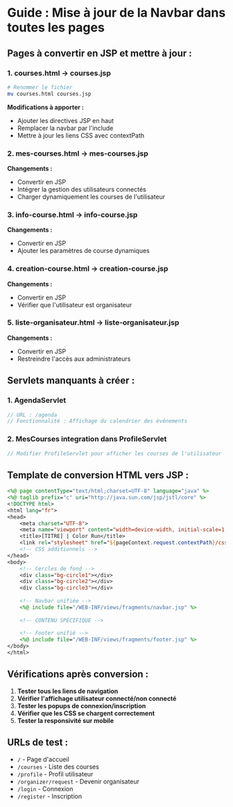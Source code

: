 # Guide : Mise à jour de la Navbar dans toutes les pages

## Pages à convertir en JSP et mettre à jour :

### 1. courses.html → courses.jsp
```bash
# Renommer le fichier
mv courses.html courses.jsp
```

**Modifications à apporter :**
- Ajouter les directives JSP en haut
- Remplacer la navbar par l'include
- Mettre à jour les liens CSS avec contextPath

### 2. mes-courses.html → mes-courses.jsp
**Changements :**
- Convertir en JSP
- Intégrer la gestion des utilisateurs connectés
- Charger dynamiquement les courses de l'utilisateur

### 3. info-course.html → info-course.jsp
**Changements :**
- Convertir en JSP  
- Ajouter les paramètres de course dynamiques

### 4. creation-course.html → creation-course.jsp
**Changements :**
- Convertir en JSP
- Vérifier que l'utilisateur est organisateur

### 5. liste-organisateur.html → liste-organisateur.jsp
**Changements :**
- Convertir en JSP
- Restreindre l'accès aux administrateurs

## Servlets manquants à créer :

### 1. AgendaServlet
```java
// URL : /agenda
// Fonctionnalité : Affichage du calendrier des événements
```

### 2. MesCourses integration dans ProfileServlet
```java
// Modifier ProfileServlet pour afficher les courses de l'utilisateur
```

## Template de conversion HTML vers JSP :

```jsp
<%@ page contentType="text/html;charset=UTF-8" language="java" %>
<%@ taglib prefix="c" uri="http://java.sun.com/jsp/jstl/core" %>
<!DOCTYPE html>
<html lang="fr">
<head>
    <meta charset="UTF-8">
    <meta name="viewport" content="width=device-width, initial-scale=1.0">
    <title>[TITRE] | Color Run</title>
    <link rel="stylesheet" href="${pageContext.request.contextPath}/css/style-liste-course.css">
    <!-- CSS additionnels -->
</head>
<body>
    <!-- Cercles de fond -->
    <div class="bg-circle1"></div>
    <div class="bg-circle2"></div>
    <div class="bg-circle3"></div>
    
    <!-- Navbar unifiée -->
    <%@ include file="/WEB-INF/views/fragments/navbar.jsp" %>
    
    <!-- CONTENU SPÉCIFIQUE -->
    
    <!-- Footer unifié -->
    <%@ include file="/WEB-INF/views/fragments/footer.jsp" %>
</body>
</html>
```

## Vérifications après conversion :

1. **Tester tous les liens de navigation**
2. **Vérifier l'affichage utilisateur connecté/non connecté**  
3. **Tester les popups de connexion/inscription**
4. **Vérifier que les CSS se chargent correctement**
5. **Tester la responsivité sur mobile**

## URLs de test :
- `/` - Page d'accueil
- `/courses` - Liste des courses  
- `/profile` - Profil utilisateur
- `/organizer/request` - Devenir organisateur
- `/login` - Connexion
- `/register` - Inscription 